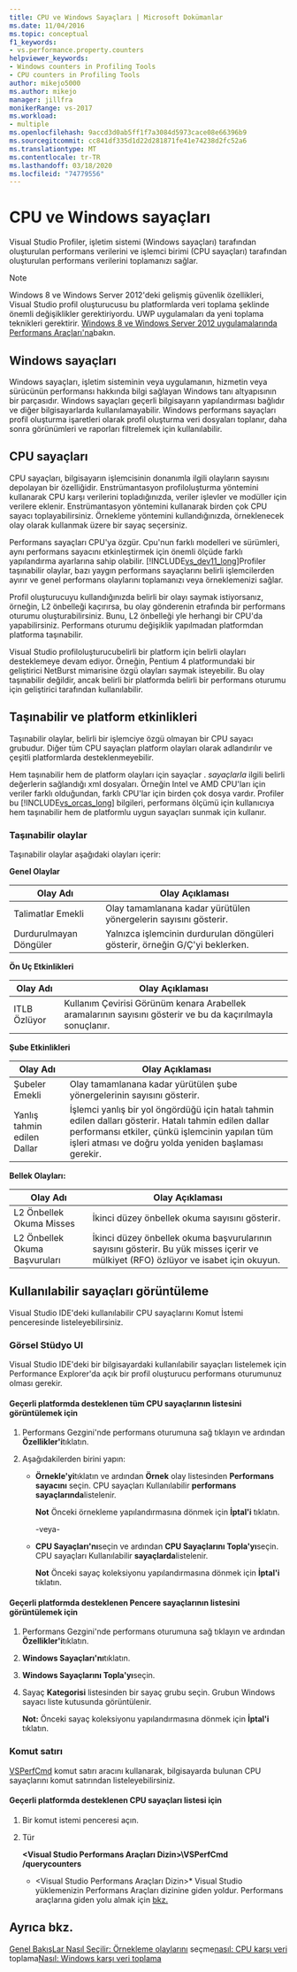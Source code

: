 ```yaml
---
title: CPU ve Windows Sayaçları | Microsoft Dokümanlar
ms.date: 11/04/2016
ms.topic: conceptual
f1_keywords:
- vs.performance.property.counters
helpviewer_keywords:
- Windows counters in Profiling Tools
- CPU counters in Profiling Tools
author: mikejo5000
ms.author: mikejo
manager: jillfra
monikerRange: vs-2017
ms.workload:
- multiple
ms.openlocfilehash: 9accd3d0ab5ff1f7a3084d5973cace08e66396b9
ms.sourcegitcommit: cc841df335d1d22d281871fe41e74238d2fc52a6
ms.translationtype: MT
ms.contentlocale: tr-TR
ms.lasthandoff: 03/18/2020
ms.locfileid: "74779556"
---
```

# <a name="cpu-and-windows-counters"></a>CPU ve Windows sayaçları

Visual Studio Profiler, işletim sistemi (Windows sayaçları) tarafından oluşturulan performans verilerini ve işlemci birimi (CPU sayaçları) tarafından oluşturulan performans verilerini toplamanızı sağlar.

> [!NOTE]
> Windows 8 ve Windows Server 2012'deki gelişmiş güvenlik özellikleri, Visual Studio profil oluşturucusu bu platformlarda veri toplama şeklinde önemli değişiklikler gerektiriyordu. UWP uygulamaları da yeni toplama teknikleri gerektirir. [Windows 8 ve Windows Server 2012 uygulamalarında Performans Araçları'na](../profiling/performance-tools-on-windows-8-and-windows-server-2012-applications.md)bakın.

## <a name="windows-counters"></a>Windows sayaçları

Windows sayaçları, işletim sisteminin veya uygulamanın, hizmetin veya sürücünün performansı hakkında bilgi sağlayan Windows tanı altyapısının bir parçasıdır. Windows sayaçları geçerli bilgisayarın yapılandırması bağlıdır ve diğer bilgisayarlarda kullanılamayabilir. Windows performans sayaçları profil oluşturma işaretleri olarak profil oluşturma veri dosyaları toplanır, daha sonra görünümleri ve raporları filtrelemek için kullanılabilir.

## <a name="cpu-counters"></a>CPU sayaçları

CPU sayaçları, bilgisayarın işlemcisinin donanımla ilgili olayların sayısını depolayan bir özelliğidir. Enstrümantasyon profiloluşturma yöntemini kullanarak CPU karşı verilerini topladığınızda, veriler işlevler ve modüller için verilere eklenir. Enstrümantasyon yöntemini kullanarak birden çok CPU sayacı toplayabilirsiniz. Örnekleme yöntemini kullandığınızda, örneklenecek olay olarak kullanmak üzere bir sayaç seçersiniz.

Performans sayaçları CPU'ya özgür. Cpu'nun farklı modelleri ve sürümleri, aynı performans sayacını etkinleştirmek için önemli ölçüde farklı yapılandırma ayarlarına sahip olabilir. [!INCLUDE[vs_dev11_long](../data-tools/includes/vs_dev11_long_md.md)]Profiler taşınabilir olaylar, bazı yaygın performans sayaçlarını belirli işlemcilerden ayırır ve genel performans olaylarını toplamanızı veya örneklemenizi sağlar.

Profil oluşturucuyu kullandığınızda belirli bir olayı saymak istiyorsanız, örneğin, L2 önbelleği kaçırırsa, bu olay gönderenin etrafında bir performans oturumu oluşturabilirsiniz. Bunu, L2 önbelleği yle herhangi bir CPU'da yapabilirsiniz. Performans oturumu değişiklik yapılmadan platformdan platforma taşınabilir.

Visual Studio profiloluşturucubelirli bir platform için belirli olayları desteklemeye devam ediyor. Örneğin, Pentium 4 platformundaki bir geliştirici NetBurst mimarisine özgü olayları saymak isteyebilir. Bu olay taşınabilir değildir, ancak belirli bir platformda belirli bir performans oturumu için geliştirici tarafından kullanılabilir.

## <a name="portable-and-platform-events"></a>Taşınabilir ve platform etkinlikleri

Taşınabilir olaylar, belirli bir işlemciye özgü olmayan bir CPU sayacı grubudur. Diğer tüm CPU sayaçları platform olayları olarak adlandırılır ve çeşitli platformlarda desteklenmeyebilir.

 Hem taşınabilir hem de platform olayları için sayaçlar . *sayaçlarla* ilgili belirli değerlerin sağlandığı xml dosyaları. Örneğin Intel ve AMD CPU'ları için veriler farklı olduğundan, farklı CPU'lar için birden çok dosya vardır. Profiler bu [!INCLUDE[vs_orcas_long](../debugger/includes/vs_orcas_long_md.md)] bilgileri, performans ölçümü için kullanıcıya hem taşınabilir hem de platformlu uygun sayaçları sunmak için kullanır.

### <a name="portable-events"></a>Taşınabilir olaylar

Taşınabilir olaylar aşağıdaki olayları içerir:

**Genel Olaylar**

|Olay Adı|Olay Açıklaması|
|----------------|-----------------------|
|Talimatlar Emekli|Olay tamamlanana kadar yürütülen yönergelerin sayısını gösterir.|
|Durdurulmayan Döngüler|Yalnızca işlemcinin durdurulan döngüleri gösterir, örneğin G/Ç'yi beklerken.|

**Ön Uç Etkinlikleri**

|Olay Adı|Olay Açıklaması|
|----------------|-----------------------|
|ITLB Özlüyor|Kullanım Çevirisi Görünüm kenara Arabellek aramalarının sayısını gösterir ve bu da kaçırılmayla sonuçlanır.|

**Şube Etkinlikleri**

|Olay Adı|Olay Açıklaması|
|----------------|-----------------------|
|Şubeler Emekli|Olay tamamlanana kadar yürütülen şube yönergelerinin sayısını gösterir.|
|Yanlış tahmin edilen Dallar|İşlemci yanlış bir yol öngördüğü için hatalı tahmin edilen dalları gösterir. Hatalı tahmin edilen dallar performansı etkiler, çünkü işlemcinin yapılan tüm işleri atması ve doğru yolda yeniden başlaması gerekir.|

**Bellek Olayları:**

|Olay Adı|Olay Açıklaması|
|----------------|-----------------------|
|L2 Önbellek Okuma Misses|İkinci düzey önbellek okuma sayısını gösterir.|
|L2 Önbellek Okuma Başvuruları|İkinci düzey önbellek okuma başvurularının sayısını gösterir. Bu yük misses içerir ve mülkiyet (RFO) özlüyor ve isabet için okuyun.|

## <a name="view-available-counters"></a>Kullanılabilir sayaçları görüntüleme

Visual Studio IDE'deki kullanılabilir CPU sayaçlarını Komut İstemi penceresinde listeleyebilirsiniz.

### <a name="visual-studio-ui"></a>Görsel Stüdyo UI

Visual Studio IDE'deki bir bilgisayardaki kullanılabilir sayaçları listelemek için Performance Explorer'da açık bir profil oluşturucu performans oturumunuz olması gerekir.

#### <a name="to-view-a-list-of-a-list-of-all-cpu-counters-that-are-supported-on-the-current-platform"></a>Geçerli platformda desteklenen tüm CPU sayaçlarının listesini görüntülemek için

1. Performans Gezgini'nde performans oturumuna sağ tıklayın ve ardından **Özellikler'i**tıklatın.

2. Aşağıdakilerden birini yapın:

   - **Örnekle'yi**tıklatın ve ardından **Örnek** olay listesinden **Performans sayacını** seçin. CPU sayaçları Kullanılabilir **performans sayaçlarında**listelenir.

      **Not** Önceki örnekleme yapılandırmasına dönmek için **İptal'i** tıklatın.

     -veya-

   - **CPU Sayaçları'nı**seçin ve ardından **CPU Sayaçlarını Topla'yı**seçin. CPU sayaçları Kullanılabilir **sayaçlarda**listelenir.

      **Not** Önceki sayaç koleksiyonu yapılandırmasına dönmek için **İptal'i** tıklatın.

#### <a name="to-view-a-list-of-a-list-of-window-counters-that-are-supported-on-the-current-platform"></a>Geçerli platformda desteklenen Pencere sayaçlarının listesini görüntülemek için

1. Performans Gezgini'nde performans oturumuna sağ tıklayın ve ardından **Özellikler'i**tıklatın.

2. **Windows Sayaçları'nı**tıklatın.

3. **Windows Sayaçlarını Topla'yı**seçin.

4. Sayaç **Kategorisi** listesinden bir sayaç grubu seçin. Grubun Windows sayacı liste kutusunda görüntülenir.

     **Not:** Önceki sayaç koleksiyonu yapılandırmasına dönmek için **İptal'i** tıklatın.

### <a name="command-line"></a>Komut satırı

[VSPerfCmd](../profiling/vsperfcmd.md) komut satırı aracını kullanarak, bilgisayarda bulunan CPU sayaçlarını komut satırından listeleyebilirsiniz.

#### <a name="to-list-of-cpu-counters-that-are-supported-on-the-current-platform"></a>Geçerli platformda desteklenen CPU sayaçları listesi için

1. Bir komut istemi penceresi açın.

2. Tür

     **\<Visual Studio Performans Araçları Dizin>\VSPerfCmd /querycounters**

     * \<Visual Studio Performans Araçları Dizin>* Visual Studio yüklemenizin Performans Araçları dizinine giden yoldur. Performans araçlarına giden yolu almak için [bkz.](../profiling/specifying-the-path-to-profiling-tools-command-line-tools.md)

## <a name="see-also"></a>Ayrıca bkz.

[Genel Bakış](../profiling/overviews-performance-tools.md)[Lar Nasıl Seçilir: Örnekleme olaylarını](../profiling/how-to-choose-sampling-events.md)
seçme[nasıl: CPU karşı veri](../profiling/how-to-collect-cpu-counter-data.md)
toplama[Nasıl: Windows karşı veri toplama](../profiling/how-to-collect-windows-counter-data.md) 

